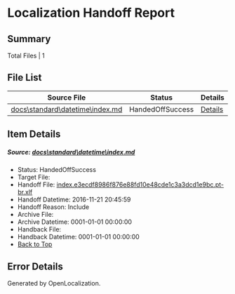 # <a name='report-top'></a> Localization Handoff Report

## Summary
 Total Files | 1

## File List
 Source File | Status | Details 
 ----------- | ------ | ------- 
 [docs\standard\datetime\index.md](https://github.com/dotnet/docs/blob/5f2b8a82d9a4075e93c03622221b87f8d95047d4/docs/standard/datetime/index.md) | HandedOffSuccess | [Details](#9a77aa810001769acaa375f4b585b2769710db8f3343)

## Item Details
##### <a name='9a77aa810001769acaa375f4b585b2769710db8f3343'></a> Source: [docs\standard\datetime\index.md](https://github.com/dotnet/docs/blob/5f2b8a82d9a4075e93c03622221b87f8d95047d4/docs/standard/datetime/index.md)
* Status: HandedOffSuccess
* Target File: 
* Handoff File: [index.e3ecdf8986f876e88fd10e48cde1c3a3dcd1e9bc.pt-br.xlf](https://github.com/dotnet/docs.handoff/blob/6e7bc118a17bb68d846a43ae16161a02ba91716b/ol-handoff/dotnet/docs.pt-br/master/ht-p2/index.e3ecdf8986f876e88fd10e48cde1c3a3dcd1e9bc.pt-br.xlf)
* Handoff Datetime: 2016-11-21 20:45:59
* Handoff Reason: Include
* Archive File: 
* Archive Datetime: 0001-01-01 00:00:00
* Handback File: 
* Handback Datetime: 0001-01-01 00:00:00
* [Back to Top](#report-top)


## Error Details

Generated by OpenLocalization.
